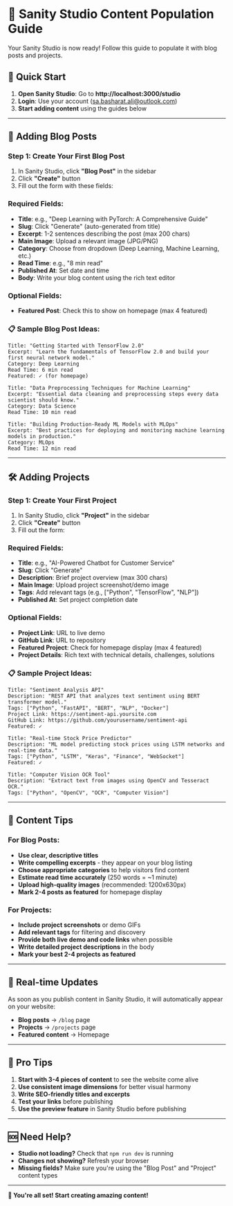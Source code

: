 # 🎯 Sanity Studio Content Population Guide

Your Sanity Studio is now ready! Follow this guide to populate it with blog posts and projects.

## 🚀 Quick Start

1. **Open Sanity Studio**: Go to **http://localhost:3000/studio**
2. **Login**: Use your account (sa.basharat.ali@outlook.com)
3. **Start adding content** using the guides below

---

## 📝 Adding Blog Posts

### Step 1: Create Your First Blog Post
1. In Sanity Studio, click **"Blog Post"** in the sidebar
2. Click **"Create"** button
3. Fill out the form with these fields:

### Required Fields:
- **Title**: e.g., "Deep Learning with PyTorch: A Comprehensive Guide"
- **Slug**: Click "Generate" (auto-generated from title)
- **Excerpt**: 1-2 sentences describing the post (max 200 chars)
- **Main Image**: Upload a relevant image (JPG/PNG)
- **Category**: Choose from dropdown (Deep Learning, Machine Learning, etc.)
- **Read Time**: e.g., "8 min read"
- **Published At**: Set date and time
- **Body**: Write your blog content using the rich text editor

### Optional Fields:
- **Featured Post**: Check this to show on homepage (max 4 featured)

### 📋 Sample Blog Post Ideas:
```
Title: "Getting Started with TensorFlow 2.0"
Excerpt: "Learn the fundamentals of TensorFlow 2.0 and build your first neural network model."
Category: Deep Learning
Read Time: 6 min read
Featured: ✓ (for homepage)

Title: "Data Preprocessing Techniques for Machine Learning"
Excerpt: "Essential data cleaning and preprocessing steps every data scientist should know."
Category: Data Science
Read Time: 10 min read

Title: "Building Production-Ready ML Models with MLOps"
Excerpt: "Best practices for deploying and monitoring machine learning models in production."
Category: MLOps
Read Time: 12 min read
```

---

## 🛠️ Adding Projects

### Step 1: Create Your First Project
1. In Sanity Studio, click **"Project"** in the sidebar
2. Click **"Create"** button
3. Fill out the form:

### Required Fields:
- **Title**: e.g., "AI-Powered Chatbot for Customer Service"
- **Slug**: Click "Generate"
- **Description**: Brief project overview (max 300 chars)
- **Main Image**: Upload project screenshot/demo image
- **Tags**: Add relevant tags (e.g., ["Python", "TensorFlow", "NLP"])
- **Published At**: Set project completion date

### Optional Fields:
- **Project Link**: URL to live demo
- **GitHub Link**: URL to repository
- **Featured Project**: Check for homepage display (max 4 featured)
- **Project Details**: Rich text with technical details, challenges, solutions

### 📋 Sample Project Ideas:
```
Title: "Sentiment Analysis API"
Description: "REST API that analyzes text sentiment using BERT transformer model."
Tags: ["Python", "FastAPI", "BERT", "NLP", "Docker"]
Project Link: https://sentiment-api.yoursite.com
GitHub Link: https://github.com/yourusername/sentiment-api
Featured: ✓

Title: "Real-time Stock Price Predictor"
Description: "ML model predicting stock prices using LSTM networks and real-time data."
Tags: ["Python", "LSTM", "Keras", "Finance", "WebSocket"]
Featured: ✓

Title: "Computer Vision OCR Tool"
Description: "Extract text from images using OpenCV and Tesseract OCR."
Tags: ["Python", "OpenCV", "OCR", "Computer Vision"]
```

---

## 🎨 Content Tips

### For Blog Posts:
- **Use clear, descriptive titles**
- **Write compelling excerpts** - they appear on your blog listing
- **Choose appropriate categories** to help visitors find content
- **Estimate read time accurately** (250 words = ~1 minute)
- **Upload high-quality images** (recommended: 1200x630px)
- **Mark 2-4 posts as featured** for homepage display

### For Projects:
- **Include project screenshots** or demo GIFs
- **Add relevant tags** for filtering and discovery
- **Provide both live demo and code links** when possible
- **Write detailed project descriptions** in the body
- **Mark your best 2-4 projects as featured**

---

## 🔄 Real-time Updates

As soon as you publish content in Sanity Studio, it will automatically appear on your website:
- **Blog posts** → `/blog` page
- **Projects** → `/projects` page  
- **Featured content** → Homepage

---

## 📱 Pro Tips

1. **Start with 3-4 pieces of content** to see the website come alive
2. **Use consistent image dimensions** for better visual harmony
3. **Write SEO-friendly titles and excerpts**
4. **Test your links** before publishing
5. **Use the preview feature** in Sanity Studio before publishing

---

## 🆘 Need Help?

- **Studio not loading?** Check that `npm run dev` is running
- **Changes not showing?** Refresh your browser
- **Missing fields?** Make sure you're using the "Blog Post" and "Project" content types

---

**🎉 You're all set! Start creating amazing content!** 